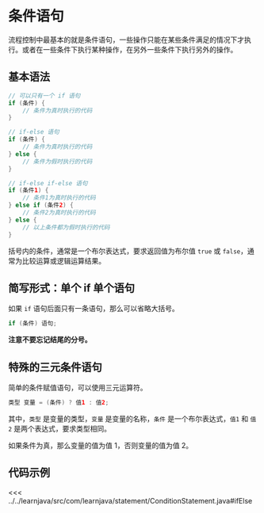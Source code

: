 # 条件语句

流程控制中最基本的就是条件语句，一些操作只能在某些条件满足的情况下才执行。或者在一些条件下执行某种操作，在另外一些条件下执行另外的操作。

## 基本语法

```java
// 可以只有一个 if 语句
if (条件) {
    // 条件为真时执行的代码
}

// if-else 语句
if (条件) {
    // 条件为真时执行的代码
} else {
    // 条件为假时执行的代码
}

// if-else if-else 语句
if (条件1) {
    // 条件1为真时执行的代码
} else if (条件2) {
    // 条件2为真时执行的代码
} else {
    // 以上条件都为假时执行的代码
}
```

括号内的条件，通常是一个布尔表达式，要求返回值为布尔值 `true` 或 `false`，通常为比较运算或逻辑运算结果。

## 简写形式：单个 if 单个语句

如果 `if` 语句后面只有一条语句，那么可以省略大括号。

```java
if (条件) 语句;
```

**注意不要忘记结尾的分号。**

## 特殊的三元条件语句

简单的条件赋值语句，可以使用三元运算符。

```java
类型 变量 = (条件) ? 值1 : 值2;
```

其中，`类型` 是变量的类型，`变量` 是变量的名称，`条件` 是一个布尔表达式，`值1` 和 `值2` 是两个表达式，要求类型相同。

如果条件为真，那么变量的值为值 1，否则变量的值为值 2。

## 代码示例

<<< ../../learnjava/src/com/learnjava/statement/ConditionStatement.java#ifElse
